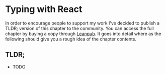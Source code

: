 # Typing with React

In order to encourage people to support my work I've decided to publish a TLDR; version of this chapter to the community. You can access the full chapter by buying a copy through [Leanpub](https://leanpub.com/survivejs_webpack_react). It goes into detail where as the following should give you a rough idea of the chapter contents.

## TLDR;

* TODO
